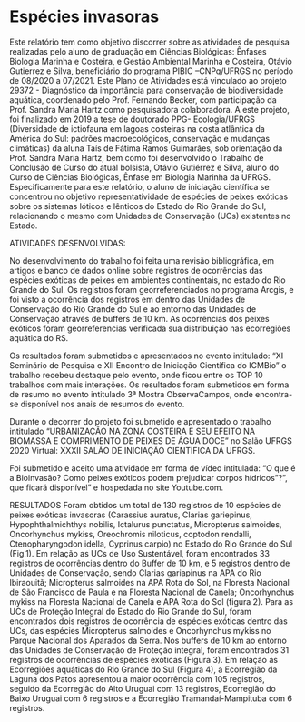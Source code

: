 
# Espécies invasoras
Este relatório tem como objetivo discorrer sobre as atividades de pesquisa realizadas pelo aluno de graduação em Ciências Biológicas: Ênfases Biologia Marinha e Costeira, e Gestão Ambiental Marinha e Costeira, Otávio Gutierrez e Silva, beneficiário do programa PIBIC –CNPq/UFRGS no período de 08/2020 a 07/2021.  Este Plano de Atividades está vinculado ao projeto 29372 - Diagnóstico da importância para conservação de biodiversidade aquática, coordenado pelo Prof. Fernando Becker, com participação da Prof. Sandra Maria Hartz como pesquisadora colaboradora. A este projeto, foi finalizado em 2019 a tese de doutorado PPG- Ecologia/UFRGS (Diversidade de ictiofauna em lagoas costeiras na costa atlântica da América do Sul: padrões macroecológicos, conservação e mudanças climáticas) da aluna Taís de Fátima Ramos Guimarães, sob orientação da Prof. Sandra Maria Hartz, bem como foi desenvolvido o Trabalho de Conclusão de Curso do atual bolsista, Otávio Gutiérrez e Silva, aluno do Curso de Ciências Biológicas, Ênfase em Biologia Marinha da UFRGS. Especificamente para este relatório, o aluno de iniciação científica se concentrou no objetivo representatividade de espécies de peixes exóticas sobre os sistemas lóticos e lênticos do Estado do Rio Grande do Sul, relacionando o mesmo com Unidades de Conservação (UCs) existentes no Estado.

ATIVIDADES DESENVOLVIDAS: 

No desenvolvimento do trabalho foi feita uma revisão bibliográfica, em artigos e banco de dados online sobre registros de ocorrências das espécies exóticas de peixes em ambientes continentais, no estado do Rio Grande do Sul. Os registros foram georreferenciados no programa Arcgis, e foi visto a ocorrência dos registros em dentro das Unidades de Conservação do Rio Grande do Sul e ao entorno das Unidades de Conservação através de buffers de 10 km. As ocorrências dos peixes exóticos  foram georreferencias  verificada sua distribuição nas ecorregiões aquática do RS.

Os resultados foram submetidos e apresentados no evento intitulado: “XI Seminário de Pesquisa e XII Encontro de Iniciação Científica do ICMBio” o trabalho recebeu destaque pelo evento, onde ficou entre os TOP 10 trabalhos com mais interações.
Os resultados foram submetidos em forma de resumo no evento intitulado 3ª Mostra ObservaCampos, onde encontra-se disponível nos anais de resumos do evento.

Durante o decorrer do projeto foi submetido e apresentado o trabalho intitulado “URBANIZAÇÃO NA ZONA COSTEIRA E SEU EFEITO NA BIOMASSA E COMPRIMENTO DE PEIXES DE ÁGUA DOCE” no Salão UFRGS 2020 Virtual: XXXII SALÃO DE INICIAÇÃO CIENTÍFICA DA UFRGS.

Foi submetido e aceito uma atividade em forma de vídeo intitulada: “O que é a Bioinvasão? Como peixes exóticos podem prejudicar corpos hídricos”?”, que ficará disponível” e hospedada no site Youtube.com.   


RESULTADOS 
Foram obtidos um total de 130 registros de 10 espécies de peixes exóticas invasoras (Carassius auratus, Clarias gariepinus, Hypophthalmichthys nobilis, Ictalurus punctatus,  Micropterus salmoides,  Oncorhynchus mykiss,  Oreochromis niloticus,  coptodon rendalli,  Ctenopharyngodon idella,  Cyprinus carpio)  no Estado do Rio Grande do Sul (Fig.1). Em relação as UCs de Uso Sustentável, foram encontrados 33 registros de ocorrências dentro do Buffer de 10 km, e 5 registros dentro de Unidades de Conservação, sendo Clarias gariapinus na APA do Rio Ibiraouitã; Micropterus salmoides na APA Rota do Sol, na Floresta Nacional de São Francisco de Paula e na Floresta Nacional de Canela; Oncorhynchus mykiss  na Floresta Nacional de Canela e APA Rota do Sol (figura 2). Para as UCs de Proteção Integral do Estado do Rio Grande do Sul, foram encontrados dois registros de ocorrência de espécies exóticas dentro das UCs, das espécies Micropterus salmoides e Oncorhynchus mykiss no Parque Nacional dos Aparados da Serra. Nos buffers de 10 km ao entorno das Unidades de Conservação de Proteção integral, foram encontrados 31 registros de ocorrências de espécies exóticas (Figura 3).
Em relação as Ecorregiões aquáticas do Rio Grande do Sul (Figura 4), a Ecorregião da Laguna dos Patos apresentou a maior ocorrência com 105 registros, seguido da Ecorregião do Alto Uruguai com 13 registros, Ecorregião do Baixo Uruguai com 6 registros e a Ecorregião Tramandaí-Mampituba com 6 registros.



 
 
  
  
  
  
  
  


 
 
  
  
  
  
  
  
  
  
  
  
  
  
 
 
 

 
  
  
  
  
  
  
 
 
 

 



